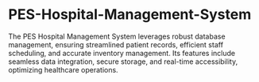# PES-Hospital-Management-System
The PES Hospital Management System leverages robust database management, ensuring streamlined patient records, efficient staff scheduling, and accurate inventory management. Its features include seamless data integration, secure storage, and real-time accessibility, optimizing healthcare operations.
